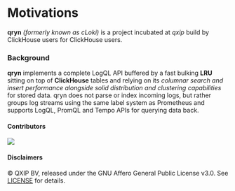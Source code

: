 # Motivations

**qryn** _(formerly known as cLoki)_ is a project incubated at _qxip_ build by ClickHouse users for ClickHouse users.

### Background

**qryn** implements a complete LogQL API buffered by a fast bulking **LRU** sitting on top of **ClickHouse** tables and relying on its *columnar search and insert performance alongside solid distribution and clustering capabilities* for stored data. qryn does not parse or index incoming logs, but rather groups log streams using the same label system as Prometheus and supports LogQL, PromQL and Tempo APIs for querying data back.


#### Contributors

<a href="https://github.com/lmangani/qryn/graphs/contributors">
  <img src="https://contributors-img.web.app/image?repo=lmangani/cloki" />
</a>

#### Disclaimers

©️ QXIP BV, released under the GNU Affero General Public License v3.0. See [LICENSE](LICENSE) for details.

[^1]: qryn is not affiliated or endorsed by Grafana Labs or ClickHouse Inc. All rights belong to their respective owners.

[^2]: qryn is a 100% clear-room api implementation and does not fork, use or derivate from Grafana Loki code or concepts.

[^3]: Grafana®, Loki™ and Tempo® are a Trademark of Raintank, Grafana Labs. ClickHouse® is a trademark of ClickHouse Inc. Prometheus is a trademark of The Linux Foundation.
